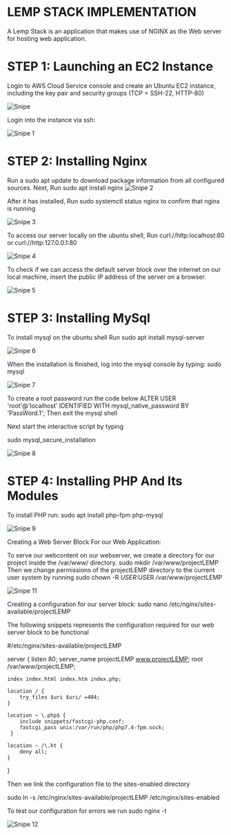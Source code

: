 # LEMP STACK IMPLEMENTATION

A Lemp Stack is an application that makes use of NGINX as the Web server for hosting web application.

# STEP 1: Launching an EC2 Instance

Login to AWS Cloud Service console and create an Ubuntu EC2 instance, including the key pair and security groups (TCP = SSH-22, HTTP-80)

![Snipe](https://github.com/Mirahkeyz/Darey.io-Projects/assets/134533695/cf939d76-4034-4b5c-b569-f857c74ecd1e)

Login into the instance via ssh:

![Snipe 1](https://github.com/Mirahkeyz/Darey.io-Projects/assets/134533695/cebd1fac-574d-47c0-99ed-1ec2e521f8e9)

# STEP 2: Installing Nginx

Run a sudo apt update to download package information from all configured sources.
Next, Run sudo apt install nginx 
![Snipe 2](https://github.com/Mirahkeyz/Darey.io-Projects/assets/134533695/65f4c64e-5c55-4e23-a6b4-1757d50c0aa5)

After it has installed, Run sudo systemctl status nginx to confirm that nginx is running

![Snipe 3](https://github.com/Mirahkeyz/Darey.io-Projects/assets/134533695/6b0966b5-4923-4b8b-a81c-53c4747abf93)

To access our server locally on the ubuntu shell, Run curl://http:localhost:80 or curl://http:127.0.0.1:80 

![Snipe 4](https://github.com/Mirahkeyz/Darey.io-Projects/assets/134533695/edc7dbb0-2330-4ffa-806f-c4b9450c202e)

To check if we can access the default server block over the internet on our local machine, insert the public IP address of the server on a browser.

![Snipe 5](https://github.com/Mirahkeyz/Darey.io-Projects/assets/134533695/3c2d6023-9786-4505-8d40-5bb0f995a9b2)

# STEP 3: Installing MySql

To install mysql on the ubuntu shell Run sudo apt install mysql-server

![Snipe 6](https://github.com/Mirahkeyz/Darey.io-Projects/assets/134533695/0e510cad-c990-494d-b6b4-5025ed244f78)

When the installation is finished, log into the mysql console by typing:
sudo mysql

![Snipe 7](https://github.com/Mirahkeyz/Darey.io-Projects/assets/134533695/246c88da-75c9-49fb-9e73-739430dbbac2)

To create a root password run the code below
ALTER USER 'root'@'localhost' IDENTIFIED WITH mysql_native_password BY 'PassWord.1';
Then exit the mysql shell

Next start the interactive script by typing 

 sudo mysql_secure_installation

![Snipe 8](https://github.com/Mirahkeyz/Darey.io-Projects/assets/134533695/de2842bc-702f-46b4-9c40-8b65a3c3eafa)


# STEP 4: Installing PHP And Its Modules

To install PHP run:
 sudo apt install php-fpm php-mysql

![Snipe 9](https://github.com/Mirahkeyz/Darey.io-Projects/assets/134533695/5984769a-bfc7-4ac1-b119-01e0fd8e0580)

Creating a Web Server Block For our Web Application:

To serve our webcontent on our webserver, we create a directory for our project inside the /var/www/ directory.
sudo mkdir /var/www/projectLEMP Then we change permissions of the projectLEMP directory to the current user system by running sudo chown -R $USER:$USER /var/www/projectLEMP

![Snipe 11](https://github.com/Mirahkeyz/Darey.io-Projects/assets/134533695/ff377e6c-df17-4699-8e7d-547fa8e99436)

Creating a configuration for our server block:
sudo nano /etc/nginx/sites-available/projectLEMP

The following snippets represents the configuration required for our web server block to be functional

#/etc/nginx/sites-available/projectLEMP

server {
    listen 80;
    server_name projectLEMP www.projectLEMP;
    root /var/www/projectLEMP;

    index index.html index.htm index.php;

    location / {
        try_files $uri $uri/ =404;
    }

    location ~ \.php$ {
        include snippets/fastcgi-php.conf;
        fastcgi_pass unix:/var/run/php/php7.4-fpm.sock;
     }

    location ~ /\.ht {
        deny all;
    }

}


Then we link the configuration file to the sites-enabled directory

sudo ln -s /etc/nginx/sites-available/projectLEMP /etc/nginx/sites-enabled

To test our configuration for errors we run
sudo nginx -t

![Snipe 12](https://github.com/Mirahkeyz/Darey.io-Projects/assets/134533695/1b5999e5-9fb8-4472-b08a-50b06261f0c9)


